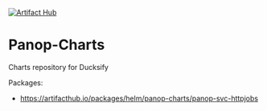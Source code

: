 [![Artifact Hub](https://img.shields.io/endpoint?url=https://artifacthub.io/badge/repository/panop-charts)](https://artifacthub.io/packages/search?repo=panop-charts)
# Panop-Charts

Charts repository for Ducksify

Packages:

- https://artifacthub.io/packages/helm/panop-charts/panop-svc-httpjobs


